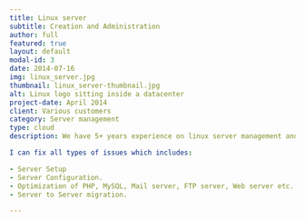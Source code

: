 ```yaml
---
title: Linux server
subtitle: Creation and Administration
author: full
featured: true
layout: default
modal-id: 3
date: 2014-07-16
img: linux_server.jpg
thumbnail: linux_server-thumbnail.jpg
alt: Linux logo sitting inside a datacenter
project-date: April 2014
client: Various customers
category: Server management
type: cloud
description: We have 5+ years experience on linux server management and am passionate about it. If you need to setup new application or fix an existing one, wait, don't go anywhere! You're at the perfect place. :) 

I can fix all types of issues which includes:

- Server Setup 
- Server Configuration. 
- Optimization of PHP, MySQL, Mail server, FTP server, Web server etc. 
- Server to Server migration.

---
```

